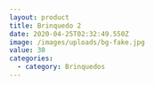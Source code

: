 ```yaml
---
layout: product
title: Brinquedo 2
date: 2020-04-25T02:32:49.550Z
image: /images/uploads/bg-fake.jpg
value: 30
categories:
  - category: Brinquedos
---
```

